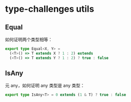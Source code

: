 # type-challenges utils

## Equal
如何证明两个类型相等：
```typescript
export type Equal<X, Y> =
  (<T>() => T extends X ? 1 : 2) extends
  (<T>() => T extends Y ? 1 : 2) ? true : false
```

## IsAny
元 any，如何证明 any 类型是 any 类型：
```typescript
export type IsAny<T> = 0 extends (1 & T) ? true : false
```